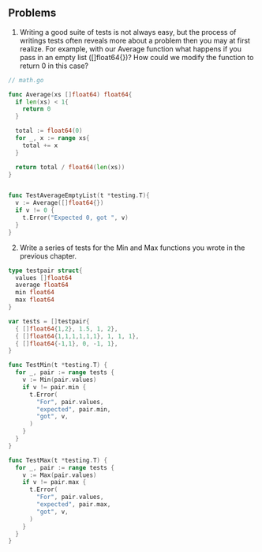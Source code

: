 ## Problems

1. Writing a good suite of tests is not always easy, but the process of writings tests often reveals more about a problem then you may at first realize.
For example, with our Average function what happens if you pass in an empty list ([]float64{})? How could we modify the function to return 0 in this case?


```go
// math.go

func Average(xs []float64) float64{
  if len(xs) < 1{
    return 0
  }

  total := float64(0)
  for _, x := range xs{
    total += x
  }

  return total / float64(len(xs))
}


func TestAverageEmptyList(t *testing.T){
  v := Average([]float64{})
  if v != 0 {
    t.Error("Expected 0, got ", v)
  }
}

```

2. Write a series of tests for the Min and Max functions you wrote in the previous chapter.

```go
type testpair struct{
  values []float64
  average float64
  min float64
  max float64
}

var tests = []testpair{
  { []float64{1,2}, 1.5, 1, 2},
  { []float64{1,1,1,1,1,1}, 1, 1, 1},
  { []float64{-1,1}, 0, -1, 1},
}

func TestMin(t *testing.T) {
  for _, pair := range tests {
    v := Min(pair.values)
    if v != pair.min {
      t.Error(
        "For", pair.values,
        "expected", pair.min,
        "got", v,
      )
    }
  }
}

func TestMax(t *testing.T) {
  for _, pair := range tests {
    v := Max(pair.values)
    if v != pair.max {
      t.Error(
        "For", pair.values,
        "expected", pair.max,
        "got", v,
      )
    }
  }
}
```
